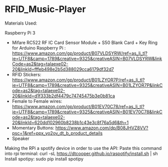# RFID_Music-Player

Materials Used:

Raspberry Pi 3
- Mifare RC522 RF IC Card Sensor Module + S50 Blank Card + Key Ring for Arduino Raspberry Pi : https://www.amazon.com/gp/product/B07VLDSYRW/ref=as_li_tl?ie=UTF8&camp=1789&creative=9325&creativeASIN=B07VLDSYRW&linkCode=as2&tag=talaexe02-20&linkId=fffeb498e2b5d388029cca6179df32d7
- RFID Stickers: https://www.amazon.com/gp/product/B01LZYOR7P/ref=as_li_tl?ie=UTF8&camp=1789&creative=9325&creativeASIN=B01LZYOR7P&linkCode=as2&tag=talaexe02-20&linkId=d1f333b2df4479c74745475b3e0b81ca
- Female to Female wires: https://www.amazon.com/gp/product/B01EV70C78/ref=as_li_tl?ie=UTF8&camp=1789&creative=9325&creativeASIN=B01EV70C78&linkCode=as2&tag=talaexe02-20&linkId=620dd102960b8238b1c43e3c8f76a5d6&th=1
- Momentary Buttons: https://www.amazon.com/dp/B08JHVZ8VV?psc=1&ref=ppx_yo2ov_dt_b_product_details
- Speaker

Making the RPi a spotify device in order to use the API:
Paste this command into rpi terminal: curl -sL https://dtcooper.github.io/raspotify/install.sh | sh
Install spotipy: sudo pip install spotipy
